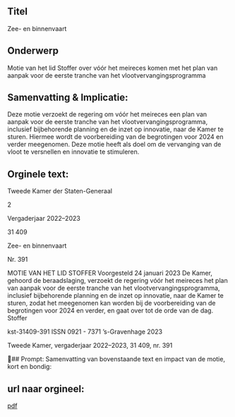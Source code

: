 ## Titel
Zee- en binnenvaart
## Onderwerp
Motie van het lid Stoffer over vóór het meireces komen met het plan van aanpak voor de eerste tranche van het vlootvervangingsprogramma 
## Samenvatting & Implicatie:

Deze motie verzoekt de regering om vóór het meireces een plan van aanpak voor de eerste tranche van het vlootvervangingsprogramma, inclusief bijbehorende planning en de inzet op innovatie, naar de Kamer te sturen. Hiermee wordt de voorbereiding van de begrotingen voor 2024 en verder meegenomen. Deze motie heeft als doel om de vervanging van de vloot te versnellen en innovatie te stimuleren.
## Orginele text:


Tweede Kamer der Staten-Generaal

2

Vergaderjaar 2022–2023

31 409

Zee- en binnenvaart

Nr. 391

MOTIE VAN HET LID STOFFER
Voorgesteld 24 januari 2023
De Kamer,
gehoord de beraadslaging,
verzoekt de regering vóór het meireces het plan van aanpak voor de
eerste tranche van het vlootvervangingsprogramma, inclusief bijbehorende planning en de inzet op innovatie, naar de Kamer te sturen, zodat
het meegenomen kan worden bij de voorbereiding van de begrotingen
voor 2024 en verder,
en gaat over tot de orde van de dag.
Stoffer

kst-31409-391
ISSN 0921 - 7371
’s-Gravenhage 2023

Tweede Kamer, vergaderjaar 2022–2023, 31 409, nr. 391

## Prompt:
Samenvatting van bovenstaande text en impact van de motie, kort en bondig:

## url naar orgineel:
[pdf](https://gegevensmagazijn.tweedekamer.nl/OData/v4/2.0/Document(77cb2c96-5068-4ae8-8839-848cadc199ce)/resource)
